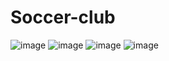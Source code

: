 # Soccer-club
![image](https://user-images.githubusercontent.com/26104823/62741461-f6861d80-ba08-11e9-956e-173621fe1077.png)
![image](https://user-images.githubusercontent.com/26104823/63390003-96ce3180-c37b-11e9-9039-af6c069c3889.png)
![image](https://user-images.githubusercontent.com/26104823/63470133-ca6f9100-c439-11e9-8acb-c313120041d7.png)
![image](https://user-images.githubusercontent.com/26104823/63626685-4a306380-c5d2-11e9-8d95-ffae82743db7.png)
